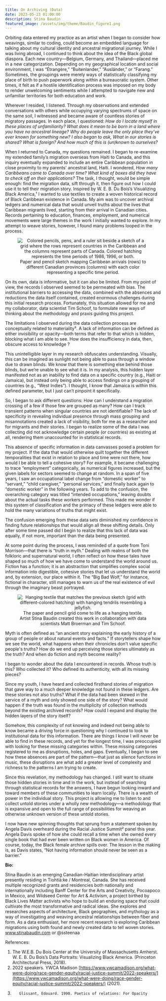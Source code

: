```yaml
---
title: On Archiving (Data)
date: 2023-05-23 01:00:00
description: Stina Baudin
featured_image: /assets/img/theme/Baudin_figure1.png
---
```


Orbiting data entered my practice as an artist when I began to consider how weavings, similar to coding, could become an embedded language for talking about my cultural identity and ancestral migrational journey. While I was living abroad, I continued to think about the idea of the Black global diaspora. Each new country—Belgium, Germany, and Thailand—placed me in a new categorization. Depending on my geographical location and social environment, I was “Étrangère,” “Buitenlander,” “Ausländer,” or “Farang.” Sometimes, the groupings were merely ways of statistically classifying my place of birth to push paperwork along within a bureaucratic system. Other times, it felt as if a hostile identification process was imposed on my body to render unwelcoming sentiments while I attempted to navigate new and unfamiliar territories for both education and work.

Wherever I resided, I listened. Through my observations and extended conversations with others while occupying varying spectrums of space on the same soil, I witnessed and became aware of countless stories of migratory passages. In each place, I questioned: _How do I locate myself in these places of unfamiliarity? What does it mean to be born in a land where you have no ancestral lineage? Why do people leave the only place they’ve ever known for something new? I also began to ask, What in our stories is shared? What is foreign? And how much of this is (un)known to ourselves?_

When I returned to Canada, my questions remained. I began to re-examine my extended family’s migration overseas from Haiti to Canada, and this inquiry eventually expanded to include an entire Caribbean population in close proximity to my parents' ancestral land, Haiti. I wondered, _How many Caribbeans came to Canada over time? What kind of boxes did they have to check off on their applications?_ The task, I thought, would be simple enough: find the migration data, sift through it, then figure out how I could use it to tell their migration story. Inspired by W. E. B. Du Bois’s Visualizing Black America,¹ I wanted to use textiles to create a woven historical record of Black Caribbean existence in Canada. My aim was to uncover archival ledgers and numerical data that would unveil truths about the lives that Caribbean migrants lived, starting from their arrival in Canadian cities. Records pertaining to education, finances, employment, and numerical movements were large themes in the work I initially wanted to explore. In my attempt to weave stories, however, I found many problems looped in the process.

<center>
<figure>
	<img src="../assets/img/theme/Baudin_figure1.png" alt="Colored pencils,  pens, and a ruler sit beside a sketch of a grid where the rows represent countries in the Caribbean and the columns represent parts of Canada. Colored hatching represents the time periods of 1986, 1996, or both.">
    Paper and pencil sketch mapping Caribbean arrivals (rows) to different Canadian provinces (columns) with each color representing a specific time period. 
</figure>
</center>

On its own, data is informative, but it can also be limited. From my point of view, the records I observed seemed to be permeated with bias. The institutional barriers to accessing the data, combined with the absences and reductions the data itself contained, created enormous challenges during this initial research process. Fortunately, this situation allowed for me and my collaborator, data scientist Tim Schoof, to formulate new ways of thinking about the methodology and praxis guiding this project.

The limitations I observed during the data collection process are conceptually related to materiality³. A lack of information can be defined as either invisibility or opacity—both terms that refer to that which is hidden, blocking what I am able to see. How does the insufficiency in data, then, obscure access to knowledge ?

This unintelligible layer in my research obfuscates understanding. Visually, this can be imagined as sunlight not being able to pass through a window due to drawn blinds. We know that there is something else behind those blinds, but we’re unable to see what it is. In my analysis, this hidden layer manifested not as an inability to find data on a specific country (e.g., Haiti or Jamaica), but instead only being able to access findings on a grouping of countries (e.g., “West Indies”). I thought, I know that Jamaica is within this defined parameter, but I just can’t pinpoint it specifically.

So, I began to ask different questions: How can I understand a migration crossing of a few if those few are grouped as many? How can I track transient patterns when singular countries are not identifiable? The lack of specificity in revealing individual presence through mass grouping and misannotations created a lack of visibility, both for me as a researcher and for migrants and their stories. I began to realize some of the data I was collecting did not acknowledge certain people (or countries) as existing at all, rendering them unaccounted for in statistical records.

This absence of specific information in data canvasses posed a problem for my project. If the data that would otherwise quilt together the different temporalities that exist in relation to place and time were not there, how would I be able to tell a cohesive story? For example, it became challenging to trace “employment” categorically, as numerical figures increased, but the given labels for sectors seemed to change at random. In a span of five years, I saw an occupational label change from “domestic worker” to “servant,” “child caregiver,” “personal services,” and finally back again to “domestic worker” in the following years. To add to the confusion, the overarching category was titled “intended occupations,” leaving doubts about the actual tasks these workers performed. This made me wonder if this system of classification and the primacy of these ledgers were able to hold the many variations of truths that might exist.

The confusion emerging from these data sets diminished my confidence in finding future relationships that would align all these shifting details. Only after some time passed did I begin to realize that this lack of data was equally, if not more, important than the data being presented.

At some point during the process, I was reminded of a quote from Toni Morrison—that there is “truth in myth.” Dealing with realms of both the folkloric and supernatural world, I often reflect on how these tales have shaped so much of how we have come to understand the world around us. Fiction has a function; it is an abstraction that simplifies complex social information into digestible, cohesive stories that let us understand the world and, by extension, our place within it. The “Big Bad Wolf,” for instance, fictional in character, still manages to warn us of the real existence of evil through the imaginary beast portrayed.

<center>
<figure>
	<img src="../assets/img/theme/Baudin_figure2.jpg" alt="Hanging textile that matches the previous sketch (grid with different-colored hatching) with hanging tendrils resembling a jellyfish.">
    The paper and pencil grid come to life as a hanging textile. Artist Stina Baudin created this work in collaboration with data scientists Matt Broerman and Tim Schoof.
</figure>
</center>

Myth is often defined as “an ancient story explaining the early history of a group of people or about natural events and facts.” If storytellers shape how we see the world, what happens when their chronicles don’t value specific people's truths? How do we end up perceiving those stories ultimately as the truth? And when do fiction and myth become reality?

I began to wonder about the data I encountered in records. Whose truth is this? Who collected it? Who defined its authenticity, with all its missing pieces?

Since my youth, I have heard and collected firsthand stories of migration that gave way to a much deeper knowledge not found in these ledgers. Are these stories not also truths? What if the data had been skewed in the service of a myth and only showed one side of the story? What would happen if the truth was found in the multiplicity of collection methods beyond the existing archived records? How could I expand and display the hidden layers of the story itself?

Somehow, this complexity of not knowing and indeed not being able to know became a driving force in questioning why I continued to look to institutional data for this information. There are things I know I will never be able to find in these records, and yet for the longest time, I was preoccupied with looking for these missing categories within. These missing categories registered to me as disruptions, holes, and gaps. Eventually, I began to see how these absences are part of the pattern—that just as silence functions in music, these disruptions are what add a greater level of complexity and richness to the patterns I am trying to create.

Since this revelation, my methodology has changed. I still want to situate those hidden stories in time and in the work, but instead of searching through statistical records for the answers, I have begun looking inward and toward members of these communities to learn locally. There is a wealth of power in the individual story. This project is allowing me to listen to and collect untold stories under a wholly new methodology—a methodology that is expansive and open to the full range of possibilities for weaving an otherwise unknown version of these untold stories.

I now have new spinning thoughts that sprung from a statement spoken by Angela Davis overheard during the Racial Justice Summit² panel this year. Angela Davis spoke of how she could recall a time when she owned every single book that had ever been written on Black women in America. Of course, today, the Black female archive spills over. The lesson in the making is, as Davis states, “Not having information should never be seen as a barrier.”

**Bio:**

Stina Baudin is an emerging Canadian-Haitian interdisciplinary artist presently residing in
Tiohtià:ke / Montreal, Canada. She has received multiple recognized grants and residencies both nationally and internationally including Banff Center for the Arts and Creativity, Pocoapoco in Mexico, and Wildseed Center for Art & Activism, a project birthed by Black Lives Matter activists who hope to build an enduring space that could cultivate the most transformative and radical ideas. She explores and researches aspects of architecture, Black geographies, and mythology as a way of investigating and weaving ancestral relationships between fiber and form. As a data enthusiast, her more recent research is exploring Caribbean migrations using both found and newly created data to tell woven stories. www.stinabaudin.com or @ssteenaa

References:

1.  The W.E.B. Du Bois Center at the University of Massachusetts Amherst. W. E. B. Du Bois’s Data Portraits: Visualizing Black America. (Princeton Architectural Press, 2018).
2.  2022 speakers. YWCA Madison [https://www.ywcamadison.org/what-were-doing/race-gender-equity/racial-justice-summit/2022-speakers/](https://www.ywcamadison.org/what-were-doing/race-gender-equity/racial-justice-summit/2022-speakers/) (2021).
3.        Glissant, Edouard. 1990. Poetics of relations: For Opacity
